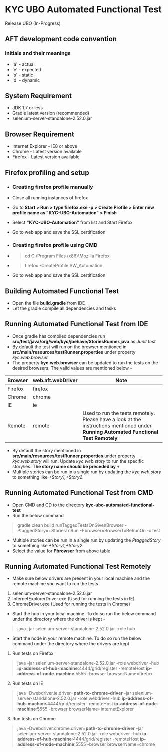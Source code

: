 # KYC UBO Automated Functional Test
Release UBO (In-Progress)

## AFT development code convention
### Initials and their meanings
 - 'a' - actual
 - 'e' - expected
 - 's' - static
 - 'd' - dynamic

## System Requirement
- JDK 1.7 or less
- Gradle latest version (recommended)
- selenium-server-standalone-2.52.0.jar

## Browser Requirement
- Internet Explorer - IE8 or above
- Chrome - Latest version available
- Firefox - Latest version available

## Firefox profiling and setup
- ### Creating firefox profile manually
- Close all running instances of firefox
- Go to **Start > Run > type firefox.exe -p > Create Profile > Enter new profile name as "KYC-UBO-Automation" > Finish**
- Select **"KYC-UBO-Automation"** from list and Start Firefox
- Go to web app and save the SSL certification

- ### Creating firefox profile using CMD
- > cd C:\Program Files (x86)\Mozilla Firefox
- > firefox -CreateProfile SW_Automation
- Go to web app and save the SSL certification

## Building Automated Functional Test
- Open the file **build.gradle** from IDE
- Let the gradle compile all dependencies and tasks

## Running Automated Functional Test from IDE
- Once gradle has compiled dependencies run **src/test/java/org/web/kyc/jbehave/StoriesRunner.java** as *Junit test*
- By default the test will run on the browser mentioned in **src/main/resources/testRunner.properties** under property *kyc.web.browser*
- The property **kyc.web.browser** can be updated to run the tests on the desired browsers. The valid values are mentioned below -

| Browser | web.aft.webDriver | Note |
| ------- | ----------------- | ---- |
| Firefox | firefox |  |
| Chrome  | chrome |  |
| IE      | ie |  |
| Remote  | remote | Used to run the tests remotely. Please have a look at the instructions mentioned under **Running Automated Functional Test Remotely** |

- By default the story mentioned in **src/main/resources/testRunner.properties** under property *kyc.web.story* will run. Update *kyc.web.story* to run the specific story/ies. **The story name should be preceded by +**
- Multiple stories can be run in a single run by updating the *kyc.web.story* to something like *+Story1,+Story2*.

## Running Automated Functional Test from CMD
- Open CMD and CD to the directory **kyc-ubo-automated-functional-test**
- Run the below command
> gradle clean build runTaggedTestsOnGivenBrowser -PtaggedStory=+StoriesToRun -Pbrowser=BrowserToBeRunOn -x test
- Multiple stories can be run in a single run by updating the *PtaggedStory* to something like *+Story1,+Story2*.
- Select the value for **Pbrowser** from above table

## Running Automated Functional Test Remotely
- Make sure below drivers are present in your local machine and the remote machine you want to run the tests
 1. selenium-server-standalone-2.52.0.jar
 2. InternetExplorerDriver.exe (Used for running the tests in IE)
 3. ChromeDriver.exe (Used for running the tests in Chrome)

- Start the hub in your local machine. To do so run the below command under the directory where the driver is kept -
> java -jar selenium-server-standalone-2.52.0.jar -role hub

- Start the node in your remote machine. To do so run the below command under the directory where the drivers are kept
1. Run tests on Firefox
> java -jar selenium-server-standalone-2.52.0.jar -role webdriver -hub **ip-address-of-hub-machine**:4444/grid/register -remoteHost **ip-address-of-node-machine**:5555 -browser browserName=firefox

2. Run tests on IE
> java -Dwebdriver.ie.driver=**path-to-chrome-driver** -jar selenium-server-standalone-2.52.0.jar -role webdriver -hub **ip-address-of-hub-machine**:4444/grid/register -remoteHost **ip-address-of-node-machine**:5555 -browser browserName=internetExplorer

3. Run tests on Chrome
> java -Dwebdriver.chrome.driver=**path-to-chrome-driver** -jar selenium-server-standalone-2.52.0.jar -role webdriver -hub **ip-address-of-hub-machine**:4444/grid/register -remoteHost **ip-address-of-node-machine**:5555 -browser browserName=chrome
